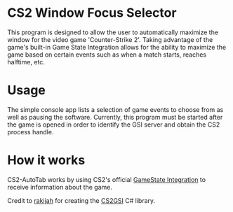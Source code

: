 # CS2 Window Focus Selector
This program is designed to allow the user to automatically maximize the window for the video game 'Counter-Strike 2'. Taking advantage of the game's built-in Game State Integration allows for the ability to maximize the game based on certain events such as when a match starts, reaches halftime, etc.

# Usage
The simple console app lists a selection of game events to choose from as well as pausing the software. Currently, this program must be started after the game is opened in order to identify the GSI server and obtain the CS2 process handle. 

# How it works
CS2-AutoTab works by using CS2's official [GameState Integration](https://developer.valvesoftware.com/wiki/Counter-Strike:_Global_Offensive_Game_State_Integration) to receive information about the game.

Credit to [rakijah](https://github.com/rakijah) for creating the [CS2GSI](https://github.com/rakijah/CSGSI) C# library.
